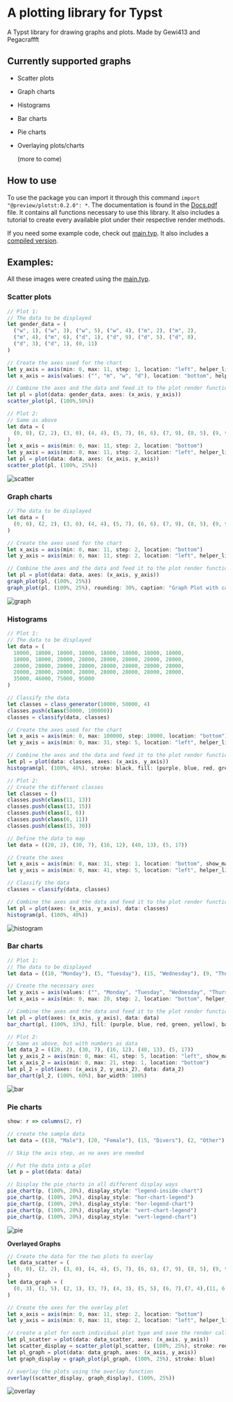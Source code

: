 # A plotting library for Typst

A Typst library for drawing graphs and plots.
Made by Gewi413 and Pegacraffft

## Currently supported graphs

- Scatter plots

- Graph charts

- Histograms

- Bar charts

- Pie charts

- Overlaying plots/charts

  (more to come)

## How to use

To use the package you can import it through this command `import "@preview/plotst:0.2.0": *`.
The documentation is found in the [Docs.pdf](https://github.com/Pegacraft/typst-plotting/blob/8d834689359b708ce75fe51be05eed45570e463e/docs/Docs.pdf) file. It contains all functions necessary to use this library. It also includes a tutorial to create every available plot under their respective render methods.

If you need some example code, check out [main.typ](https://github.com/Pegacraft/typst-plotting/blob/8d834689359b708ce75fe51be05eed45570e463e/example/main.typ). It also includes a [compiled version](https://github.com/Pegacraft/typst-plotting/blob/8d834689359b708ce75fe51be05eed45570e463e/example/Plotting.pdf).

## Examples:

All these images were created using the [main.typ](https://github.com/Pegacraft/typst-plotting/blob/8d834689359b708ce75fe51be05eed45570e463e/example/main.typ).

### Scatter plots

```js
// Plot 1:
// The data to be displayed  
let gender_data = (
  ("w", 1), ("w", 3), ("w", 5), ("w", 4), ("m", 2), ("m", 2),
  ("m", 4), ("m", 6), ("d", 1), ("d", 9), ("d", 5), ("d", 8),
  ("d", 3), ("d", 1), (0, 11)
)

// Create the axes used for the chart
let y_axis = axis(min: 0, max: 11, step: 1, location: "left", helper_lines: true, invert_markings: false, title: "foo")
let x_axis = axis(values: ("", "m", "w", "d"), location: "bottom", helper_lines: true, invert_markings: false, title: "Gender")

// Combine the axes and the data and feed it to the plot render function.
let pl = plot(data: gender_data, axes: (x_axis, y_axis))
scatter_plot(pl, (100%,50%))

// Plot 2:
// Same as above
let data = (
  (0, 0), (2, 2), (3, 0), (4, 4), (5, 7), (6, 6), (7, 9), (8, 5), (9, 9), (10, 1)
)
let x_axis = axis(min: 0, max: 11, step: 2, location: "bottom")
let y_axis = axis(min: 0, max: 11, step: 2, location: "left", helper_lines: false)
let pl = plot(data: data, axes: (x_axis, y_axis))
scatter_plot(pl, (100%, 25%))
```



![scatter](https://github.com/Pegacraft/typst-plotting/blob/8d834689359b708ce75fe51be05eed45570e463e/images/scatter.png)

### Graph charts

```js
// The data to be displayed
let data = (
  (0, 0), (2, 2), (3, 0), (4, 4), (5, 7), (6, 6), (7, 9), (8, 5), (9, 9), (10, 1)
)

// Create the axes used for the chart 
let x_axis = axis(min: 0, max: 11, step: 2, location: "bottom")
let y_axis = axis(min: 0, max: 11, step: 2, location: "left", helper_lines: false)

// Combine the axes and the data and feed it to the plot render function.
let pl = plot(data: data, axes: (x_axis, y_axis))
graph_plot(pl, (100%, 25%))
graph_plot(pl, (100%, 25%), rounding: 30%, caption: "Graph Plot with caption and rounding")
```



![graph](https://github.com/Pegacraft/typst-plotting/blob/8d834689359b708ce75fe51be05eed45570e463e/images/graph.png)

### Histograms

```js
// Plot 1:
// The data to be displayed
let data = (
  18000, 18000, 18000, 18000, 18000, 18000, 18000, 18000,
  18000, 18000, 28000, 28000, 28000, 28000, 28000, 28000,
  28000, 28000, 28000, 28000, 28000, 28000, 28000, 28000,
  28000, 28000, 28000, 28000, 28000, 28000, 28000, 28000,
  35000, 46000, 75000, 95000
)

// Classify the data
let classes = class_generator(10000, 50000, 4)
classes.push(class(50000, 100000))
classes = classify(data, classes)

// Create the axes used for the chart 
let x_axis = axis(min: 0, max: 100000, step: 10000, location: "bottom")
let y_axis = axis(min: 0, max: 31, step: 5, location: "left", helper_lines: true)

// Combine the axes and the data and feed it to the plot render function.
let pl = plot(data: classes, axes: (x_axis, y_axis))
histogram(pl, (100%, 40%), stroke: black, fill: (purple, blue, red, green, yellow))

// Plot 2:
// Create the different classes
let classes = ()
classes.push(class(11, 13))
classes.push(class(13, 15))
classes.push(class(1, 6))
classes.push(class(6, 11))
classes.push(class(15, 30))

// Define the data to map
let data = ((20, 2), (30, 7), (16, 12), (40, 13), (5, 17))

// Create the axes
let x_axis = axis(min: 0, max: 31, step: 1, location: "bottom", show_markings: false)
let y_axis = axis(min: 0, max: 41, step: 5, location: "left", helper_lines: true)

// Classify the data
classes = classify(data, classes)

// Combine the axes and the data and feed it to the plot render function.
let pl = plot(axes: (x_axis, y_axis), data: classes)
histogram(pl, (100%, 40%))
```



![histogram](https://github.com/Pegacraft/typst-plotting/blob/8d834689359b708ce75fe51be05eed45570e463e/images/histogram.png)

### Bar charts

```js
// Plot 1:
// The data to be displayed
let data = ((10, "Monday"), (5, "Tuesday"), (15, "Wednesday"), (9, "Thursday"), (11, "Friday"))

// Create the necessary axes
let y_axis = axis(values: ("", "Monday", "Tuesday", "Wednesday", "Thursday", "Friday"), location: "left", show_markings: true)
let x_axis = axis(min: 0, max: 20, step: 2, location: "bottom", helper_lines: true)

// Combine the axes and the data and feed it to the plot render function.
let pl = plot(axes: (x_axis, y_axis), data: data)
bar_chart(pl, (100%, 33%), fill: (purple, blue, red, green, yellow), bar_width: 70%, rotated: true)

// Plot 2:
// Same as above, but with numbers as data
let data_2 = ((20, 2), (30, 7), (16, 12), (40, 13), (5, 17))
let y_axis_2 = axis(min: 0, max: 41, step: 5, location: "left", show_markings: true, helper_lines: true)
let x_axis_2 = axis(min: 0, max: 21, step: 1, location: "bottom")
let pl_2 = plot(axes: (x_axis_2, y_axis_2), data: data_2)
bar_chart(pl_2, (100%, 60%), bar_width: 100%)
```



![bar](https://github.com/Pegacraft/typst-plotting/blob/8d834689359b708ce75fe51be05eed45570e463e/images/bar.png)

### Pie charts

```js
show: r => columns(2, r)

// create the sample data
let data = ((10, "Male"), (20, "Female"), (15, "Divers"), (2, "Other")

// Skip the axis step, as no axes are needed

// Put the data into a plot 
let p = plot(data: data)

// Display the pie_charts in all different display ways
pie_chart(p, (100%, 20%), display_style: "legend-inside-chart")
pie_chart(p, (100%, 20%), display_style: "hor-chart-legend")
pie_chart(p, (100%, 20%), display_style: "hor-legend-chart")
pie_chart(p, (100%, 20%), display_style: "vert-chart-legend")
pie_chart(p, (100%, 20%), display_style: "vert-legend-chart")
```



![pie](https://github.com/Pegacraft/typst-plotting/blob/8d834689359b708ce75fe51be05eed45570e463e/images/pie.png)

**Overlayed Graphs**

```js
// Create the data for the two plots to overlay
let data_scatter = (
  (0, 0), (2, 2), (3, 0), (4, 4), (5, 7), (6, 6), (7, 9), (8, 5), (9, 9), (10, 1)
)
let data_graph = (
  (0, 3), (1, 5), (2, 1), (3, 7), (4, 3), (5, 5), (6, 7),(7, 4),(11, 6)
)

// Create the axes for the overlay plot
let x_axis = axis(min: 0, max: 11, step: 2, location: "bottom")
let y_axis = axis(min: 0, max: 11, step: 2, location: "left", helper_lines: false)

// create a plot for each individual plot type and save the render call
let pl_scatter = plot(data: data_scatter, axes: (x_axis, y_axis))
let scatter_display = scatter_plot(pl_scatter, (100%, 25%), stroke: red)
let pl_graph = plot(data: data_graph, axes: (x_axis, y_axis))
let graph_display = graph_plot(pl_graph, (100%, 25%), stroke: blue)

// overlay the plots using the overlay function
overlay((scatter_display, graph_display), (100%, 25%))
```



![overlay](https://github.com/Pegacraft/typst-plotting/blob/8d834689359b708ce75fe51be05eed45570e463e/images/overlay.png)
